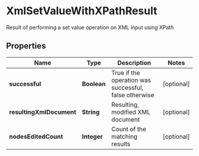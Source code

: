 

# XmlSetValueWithXPathResult

Result of performing a set value operation on XML input using XPath

## Properties

| Name | Type | Description | Notes |
|------------ | ------------- | ------------- | -------------|
|**successful** | **Boolean** | True if the operation was successful, false otherwise |  [optional] |
|**resultingXmlDocument** | **String** | Resulting, modified XML document |  [optional] |
|**nodesEditedCount** | **Integer** | Count of the matching results |  [optional] |



